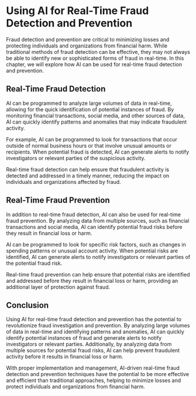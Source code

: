 Using AI for Real-Time Fraud Detection and Prevention
===================================================================================================================

Fraud detection and prevention are critical to minimizing losses and protecting individuals and organizations from financial harm. While traditional methods of fraud detection can be effective, they may not always be able to identify new or sophisticated forms of fraud in real-time. In this chapter, we will explore how AI can be used for real-time fraud detection and prevention.

Real-Time Fraud Detection
-------------------------

AI can be programmed to analyze large volumes of data in real-time, allowing for the quick identification of potential instances of fraud. By monitoring financial transactions, social media, and other sources of data, AI can quickly identify patterns and anomalies that may indicate fraudulent activity.

For example, AI can be programmed to look for transactions that occur outside of normal business hours or that involve unusual amounts or recipients. When potential fraud is detected, AI can generate alerts to notify investigators or relevant parties of the suspicious activity.

Real-time fraud detection can help ensure that fraudulent activity is detected and addressed in a timely manner, reducing the impact on individuals and organizations affected by fraud.

Real-Time Fraud Prevention
--------------------------

In addition to real-time fraud detection, AI can also be used for real-time fraud prevention. By analyzing data from multiple sources, such as financial transactions and social media, AI can identify potential fraud risks before they result in financial loss or harm.

AI can be programmed to look for specific risk factors, such as changes in spending patterns or unusual account activity. When potential risks are identified, AI can generate alerts to notify investigators or relevant parties of the potential fraud risk.

Real-time fraud prevention can help ensure that potential risks are identified and addressed before they result in financial loss or harm, providing an additional layer of protection against fraud.

Conclusion
----------

Using AI for real-time fraud detection and prevention has the potential to revolutionize fraud investigation and prevention. By analyzing large volumes of data in real-time and identifying patterns and anomalies, AI can quickly identify potential instances of fraud and generate alerts to notify investigators or relevant parties. Additionally, by analyzing data from multiple sources for potential fraud risks, AI can help prevent fraudulent activity before it results in financial loss or harm.

With proper implementation and management, AI-driven real-time fraud detection and prevention techniques have the potential to be more effective and efficient than traditional approaches, helping to minimize losses and protect individuals and organizations from financial harm.

